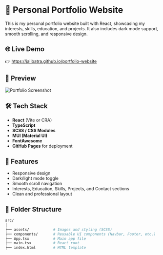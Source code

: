 # 💼 Personal Portfolio Website

This is my personal portfolio website built with React, showcasing my interests, skills, education, and projects. It also includes dark mode support, smooth scrolling, and responsive design.

## 🌐 Live Demo

👉 https://jaiibatra.github.io/portfolio-website

## 📸 Preview

![Portfolio Screenshot](./screenshot.png) <!-- Optional: Add a screenshot of your site -->

## 🛠 Tech Stack

- **React** (Vite or CRA)
- **TypeScript**
- **SCSS / CSS Modules**
- **MUI (Material UI)**
- **FontAwesome**
- **GitHub Pages** for deployment

## 🚀 Features

- Responsive design
- Dark/light mode toggle
- Smooth scroll navigation
- Interests, Education, Skills, Projects, and Contact sections
- Clean and professional layout

## 📁 Folder Structure

```bash
src/
│
├── assets/           # Images and styling (SCSS)
├── components/       # Reusable UI components (Navbar, Footer, etc.)
├── App.tsx           # Main app file
├── main.tsx          # React root
├── index.html        # HTML template

